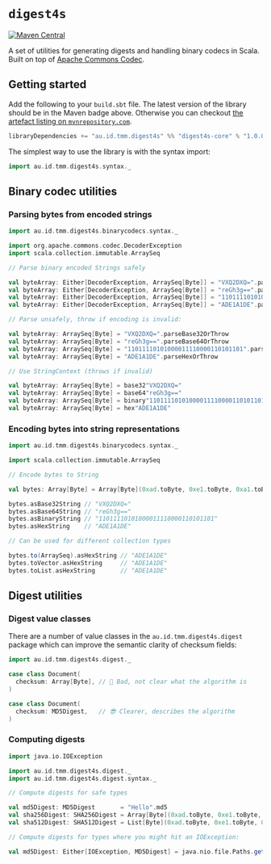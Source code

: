 # `digest4s`

[![Maven Central](https://img.shields.io/maven-central/v/au.id.tmm.digest4s/digest4s-core_2.13.svg)](https://repo.maven.apache.org/maven2/au/id/tmm/digest4s/digest4s-core_2.13/)

A set of utilities for generating digests and handling binary codecs in Scala. Built on top of [Apache Commons Codec](https://commons.apache.org/proper/commons-codec/).

## Getting started

Add the following to your `build.sbt` file. The latest version of the library should be in the Maven badge above. 
Otherwise you can checkout [the artefact listing on `mvnrepository.com`](https://mvnrepository.com/artifact/au.id.tmm.digest4s/digest4s-core).

```scala
libraryDependencies += "au.id.tmm.digest4s" %% "digest4s-core" % "1.0.0"
```

The simplest way to use the library is with the syntax import:

```scala
import au.id.tmm.digest4s.syntax._
```

## Binary codec utilities

### Parsing bytes from encoded strings

```scala
import au.id.tmm.digest4s.binarycodecs.syntax._

import org.apache.commons.codec.DecoderException
import scala.collection.immutable.ArraySeq

// Parse binary encoded Strings safely

val byteArray: Either[DecoderException, ArraySeq[Byte]] = "VXQ2DXQ=".parseBase32
val byteArray: Either[DecoderException, ArraySeq[Byte]] = "reGh3g==".parseBase64
val byteArray: Either[DecoderException, ArraySeq[Byte]] = "11011110101000011110000110101101".parseBinary
val byteArray: Either[DecoderException, ArraySeq[Byte]] = "ADE1A1DE".parseHex

// Parse unsafely, throw if encoding is invalid:

val byteArray: ArraySeq[Byte] = "VXQ2DXQ=".parseBase32OrThrow
val byteArray: ArraySeq[Byte] = "reGh3g==".parseBase64OrThrow
val byteArray: ArraySeq[Byte] = "11011110101000011110000110101101".parseBinaryOrThrow
val byteArray: ArraySeq[Byte] = "ADE1A1DE".parseHexOrThrow

// Use StringContext (throws if invalid)

val byteArray: ArraySeq[Byte] = base32"VXQ2DXQ="
val byteArray: ArraySeq[Byte] = base64"reGh3g=="
val byteArray: ArraySeq[Byte] = binary"11011110101000011110000110101101"
val byteArray: ArraySeq[Byte] = hex"ADE1A1DE"
```

### Encoding bytes into string representations

```scala
import au.id.tmm.digest4s.binarycodecs.syntax._

import scala.collection.immutable.ArraySeq

// Encode bytes to String

val bytes: Array[Byte] = Array[Byte](0xad.toByte, 0xe1.toByte, 0xa1.toByte, 0xde.toByte)

bytes.asBase32String // "VXQ2DXQ="
bytes.asBase64String // "reGh3g=="
bytes.asBinaryString // "11011110101000011110000110101101"
bytes.asHexString    // "ADE1A1DE"

// Can be used for different collection types

bytes.to(ArraySeq).asHexString // "ADE1A1DE"
bytes.toVector.asHexString     // "ADE1A1DE"
bytes.toList.asHexString       // "ADE1A1DE"
```

## Digest utilities

### Digest value classes

There are a number of value classes in the `au.id.tmm.digest4s.digest` package which can improve the semantic clarity of
checksum fields:

```scala
import au.id.tmm.digest4s.digest._

case class Document(
  checksum: Array[Byte], // 🤷 Bad, not clear what the algorithm is
)

case class Document(
  checksum: MD5Digest,   // 😎 Clearer, describes the algorithm
)
```

### Computing digests

```scala
import java.io.IOException

import au.id.tmm.digest4s.digest._
import au.id.tmm.digest4s.digest.syntax._

// Compute digests for safe types

val md5Digest: MD5Digest       = "Hello".md5
val sha256Digest: SHA256Digest = Array[Byte](0xad.toByte, 0xe1.toByte, 0xa1.toByte, 0xde.toByte).sha256
val sha512Digest: SHA512Digest = List[Byte](0xad.toByte, 0xe1.toByte, 0xa1.toByte, 0xde.toByte).sha512

// Compute digests for types where you might hit an IOException:

val md5Digest: Either[IOException, MD5Digest] = java.nio.file.Paths.get("test").md5OrError
```
